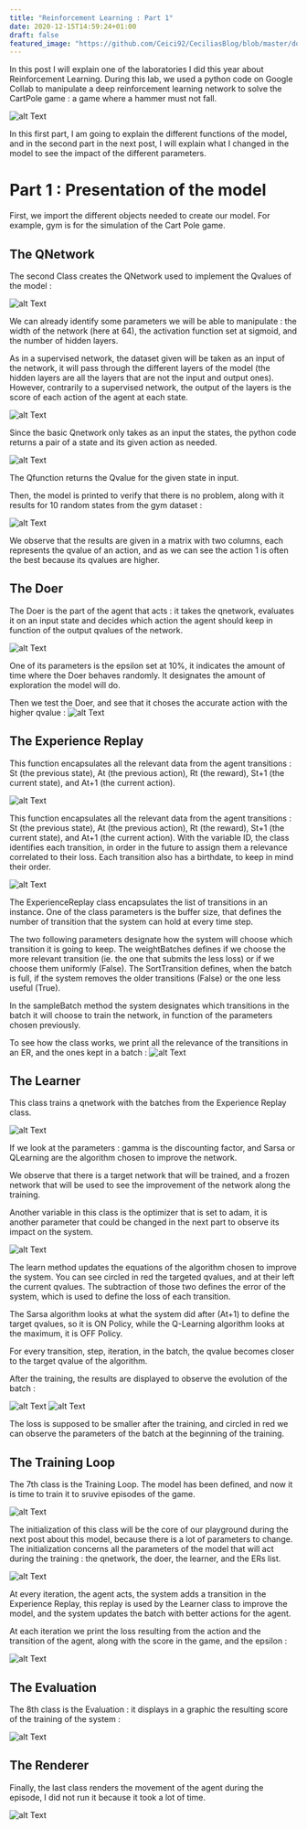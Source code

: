 ```yaml
---
title: "Reinforcement Learning : Part 1"
date: 2020-12-15T14:59:24+01:00
draft: false
featured_image: "https://github.com/Ceici92/CeciliasBlog/blob/master/docs/images/RL_1/Part1.png?raw=true?raw=true"
---
```


In this post I will explain one of the laboratories I did this year about Reinforcement Learning. 
During this lab, we used a python code on Google Collab 
to manipulate a deep reinforcement learning network to solve the CartPole game : 
a game where a hammer must not fall. 

![alt Text](https://github.com/Ceici92/CeciliasBlog/blob/master/docs/images/RL_1/Hammer.JPG?raw=true "Hammer Game")

In this first part, I am going to explain the different functions of the model, and in the second part in the next post, I will explain what I changed in the model to see the impact of the different parameters.


# Part 1 : Presentation of the model


First, we import the different objects needed to create our model. For example, gym is for the simulation of the Cart Pole game.


## The QNetwork


The second Class creates the QNetwork used to implement the Qvalues of the model :


![alt Text](https://github.com/Ceici92/CeciliasBlog/blob/master/docs/images/RL_1/QNetwork.png?raw=true "QNetwork")

We can already identify some parameters we will be able to manipulate : the width of the network (here at 64), the activation function set at sigmoid, and the number of hidden layers.

As in a supervised network, the dataset given will be taken as an input of the network, it will pass through the different layers of the model (the hidden layers are all the layers that are not the input and output ones). 
However, contrarily to a supervised network, the output of the layers is the score of each action of the agent at each state.

![alt Text](https://github.com/Ceici92/CeciliasBlog/blob/master/docs/images/RL_1/QNetwork2.png?raw=true "QNetwork 2")

Since the basic Qnetwork only takes as an input the states, the python code returns a pair of a state and its given action as needed.

![alt Text](https://github.com/Ceici92/CeciliasBlog/blob/master/docs/images/RL_1/QNetwork3.png?raw=true "QNetwork 3")

The Qfunction returns the Qvalue for the given state in input.


Then, the model is printed to verify that there is no problem, along with it results for 10 random states from the gym dataset :

![alt Text](https://github.com/Ceici92/CeciliasBlog/blob/master/docs/images/RL_1/QNetworkTest.png?raw=true "QNetwork test")

We observe that the results are given in a matrix with two columns, each represents the qvalue of an action, and as we can see the action 1 is often the best because its qvalues are higher.


## The Doer

The Doer is the part of the agent that acts : it takes the qnetwork, evaluates it on an input state and decides which action the agent should keep in function of the output qvalues of the network. 

![alt Text](https://github.com/Ceici92/CeciliasBlog/blob/master/docs/images/RL_1/Doer.png?raw=true "Doer")

One of its parameters is the epsilon set at 10%, it indicates the amount of time where the Doer behaves randomly. 
It designates the amount of exploration the model will do.


Then we test the Doer, and see that it choses the accurate action with the higher qvalue :
![alt Text](https://github.com/Ceici92/CeciliasBlog/blob/master/docs/images/RL_1/DoerTest.png?raw=true "Doer test")



## The Experience Replay

This function encapsulates all the relevant data from the agent transitions : St (the previous state), At (the previous action), Rt (the reward), St+1 (the current state), and At+1 (the current action). 

![alt Text](https://github.com/Ceici92/CeciliasBlog/blob/master/docs/images/RL_1/ExpReplay.png?raw=true "Experience Replay")

This function encapsulates all the relevant data from the agent transitions : St (the previous state), At (the previous action), Rt (the reward), St+1 (the current state), and At+1 (the current action). 
With the variable ID, the class identifies each transition, in order in the future to assign them a relevance correlated to their loss. 
Each transition also has a birthdate, to keep in mind their order.

![alt Text](https://github.com/Ceici92/CeciliasBlog/blob/master/docs/images/RL_1/ExpReplay2.png?raw=true "Experience Replay 2")

The ExperienceReplay class encapsulates the list of transitions in an instance. 
One of the class parameters is the buffer size, that defines the number of transition that the system can hold at every time step. 

The two following parameters designate how the system will choose which transition it is going to keep. 
The weightBatches defines if we choose the more relevant transition (ie. the one that submits the less loss) or if we choose them uniformly (False). 
The SortTransition defines, when the batch is full, if the system removes the older transitions (False) or the one less useful (True).

In the sampleBatch method the system designates which transitions in the batch it will choose to train the network, in function of the parameters chosen previously.


To see how the class works, we print all the relevance of the transitions in an ER, and the ones kept in a batch :
![alt Text](https://github.com/Ceici92/CeciliasBlog/blob/master/docs/images/RL_1/ExpReplayTest.png?raw=true "Experience Replay test")


## The Learner


This class trains a qnetwork with the batches from the Experience Replay class.

![alt Text](https://github.com/Ceici92/CeciliasBlog/blob/master/docs/images/RL_1/Learner.png?raw=true "Learner")


If we look at the parameters : gamma is the discounting factor, and Sarsa or QLearning are the algorithm chosen to improve the network.

We observe that there is a target network that will be trained, and a frozen network that will be used to see the improvement of the network along the training.

Another variable in this class is the optimizer that is set to adam, it is another parameter that could be changed in the next part to observe its impact on the system.

![alt Text](https://github.com/Ceici92/CeciliasBlog/blob/master/docs/images/RL_1/Learner2.png?raw=true "Learner 2")

The learn method updates the equations of the algorithm chosen to improve the system. 
You can see circled in red the targeted qvalues, and at their left the current qvalues. 
The subtraction of those two defines the error of the system, which is used to define the loss of each transition.


The Sarsa algorithm looks at what the system did after (At+1) to define the target qvalues, so it is ON Policy, while the Q-Learning algorithm looks at the maximum, it is OFF Policy.

For every transition, step, iteration, in the batch, the qvalue becomes closer to the target qvalue of the algorithm.  

After the training, the results are displayed to observe the evolution of the batch :

![alt Text](https://github.com/Ceici92/CeciliasBlog/blob/master/docs/images/RL_1/LearnerTest.png?raw=true "Learner test")
![alt Text](https://github.com/Ceici92/CeciliasBlog/blob/master/docs/images/RL_1/LearnerTest2.png?raw=true "Learner test 2")


The loss is supposed to be smaller after the training, and circled in red we can observe the parameters of the batch at the beginning of the training.


## The Training Loop

The 7th class is the Training Loop. 
The model has been defined, and now it is time to train it to sruvive episodes of the game.

![alt Text](https://github.com/Ceici92/CeciliasBlog/blob/master/docs/images/RL_1/TrainingLoop.png?raw=true "Training Loop")

The initialization of this class will be the core of our playground during the next post about this model, because there is a lot of parameters to change. 
The initialization concerns all the parameters of the model that will act during the training : the qnetwork, the doer, the learner, and the ERs list.

![alt Text](https://github.com/Ceici92/CeciliasBlog/blob/master/docs/images/RL_1/TrainingLoop2.png?raw=true "Training Loop 2")

At every iteration, the agent acts, the system adds a transition in the Experience Replay, this replay is used by the Learner class to improve the model, and the system updates the batch with better actions for the agent.


At each iteration we print the loss resulting from the action and the transition of the agent, along with the score in the game, and the epsilon :

![alt Text](https://github.com/Ceici92/CeciliasBlog/blob/master/docs/images/RL_1/TrainingLoopTest.png?raw=true "Training Loop test")


## The Evaluation

The 8th class is the Evaluation : it displays in a graphic the resulting score of the training of the system :

![alt Text](https://github.com/Ceici92/CeciliasBlog/blob/master/docs/images/RL_1/Evaluation.png?raw=true "Evaluation")


## The Renderer

Finally, the last class renders the movement of the agent during the episode, I did not run it because it took a lot of time.


![alt Text](https://github.com/Ceici92/CeciliasBlog/blob/master/docs/images/RL_1/Hammer.JPG?raw=true "Renderer")
